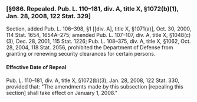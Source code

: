 ### [§986. Repealed. Pub. L. 110–181, div. A, title X, §1072(b)(1), Jan. 28, 2008, 122 Stat. 329] ###

Section, added Pub. L. 106–398, §1 [[div. A], title X, §1071(a)], Oct. 30, 2000, 114 Stat. 1654, 1654A–275; amended Pub. L. 107–107, div. A, title X, §1048(c)(3), Dec. 28, 2001, 115 Stat. 1226; Pub. L. 108–375, div. A, title X, §1062, Oct. 28, 2004, 118 Stat. 2056, prohibited the Department of Defense from granting or renewing security clearances for certain persons.

#### Effective Date of Repeal ####

Pub. L. 110–181, div. A, title X, §1072(b)(3), Jan. 28, 2008, 122 Stat. 330, provided that: "The amendments made by this subsection [repealing this section] shall take effect on January 1, 2008."